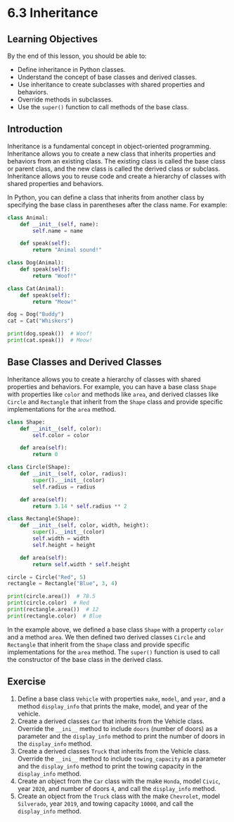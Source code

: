 # 6.3 Inheritance

## Learning Objectives

By the end of this lesson, you should be able to:

- Define inheritance in Python classes.
- Understand the concept of base classes and derived classes.
- Use inheritance to create subclasses with shared properties and behaviors.
- Override methods in subclasses.
- Use the `super()` function to call methods of the base class.

## Introduction

Inheritance is a fundamental concept in object-oriented programming. Inheritance allows you to create a new class that inherits properties and behaviors from an existing class. The existing class is called the base class or parent class, and the new class is called the derived class or subclass. Inheritance allows you to reuse code and create a hierarchy of classes with shared properties and behaviors.

In Python, you can define a class that inherits from another class by specifying the base class in parentheses after the class name. For example:

```python
class Animal:
    def __init__(self, name):
        self.name = name

    def speak(self):
        return "Animal sound!"

class Dog(Animal):
    def speak(self):
        return "Woof!"

class Cat(Animal):
    def speak(self):
        return "Meow!"

dog = Dog("Buddy")
cat = Cat("Whiskers")

print(dog.speak())  # Woof!
print(cat.speak())  # Meow!
```

## Base Classes and Derived Classes

Inheritance allows you to create a hierarchy of classes with shared properties and behaviors. For example, you can have a base class `Shape` with properties like `color` and methods like `area`, and derived classes like `Circle` and `Rectangle` that inherit from the `Shape` class and provide specific implementations for the `area` method.

```python
class Shape:
    def __init__(self, color):
        self.color = color

    def area(self):
        return 0

class Circle(Shape):
    def __init__(self, color, radius):
        super().__init__(color)
        self.radius = radius

    def area(self):
        return 3.14 * self.radius ** 2

class Rectangle(Shape):
    def __init__(self, color, width, height):
        super().__init__(color)
        self.width = width
        self.height = height

    def area(self):
        return self.width * self.height

circle = Circle("Red", 5)
rectangle = Rectangle("Blue", 3, 4)

print(circle.area())  # 78.5
print(circle.color)  # Red
print(rectangle.area())  # 12
print(rectangle.color)  # Blue
```

In the example above, we defined a base class `Shape` with a property `color` and a method `area`. We then defined two derived classes `Circle` and `Rectangle` that inherit from the `Shape` class and provide specific implementations for the `area` method. The `super()` function is used to call the constructor of the base class in the derived class.

## Exercise

1. Define a base class `Vehicle` with properties `make`, `model`, and `year`, and a method `display_info` that prints the make, model, and year of the vehicle.
2. Create a derived classes `Car` that inherits from the Vehicle class. Override the `__ini__` method to include `doors` (number of doors) as a parameter and the `display_info` method to print the number of doors in the `display_info` method.
3. Create a derived classes `Truck` that inherits from the Vehicle class. Override the `__ini__` method to include `towing_capacity` as a parameter and the `display_info` method to print the towing capacity in the `display_info` method.
4. Create an object from the `Car` class with the make `Honda`, model `Civic`, year `2020`, and number of doors `4`, and call the `display_info` method.
5. Create an object from the `Truck` class with the make `Chevrolet`, model `Silverado`, year `2019`, and towing capacity `10000`, and call the `display_info` method.
